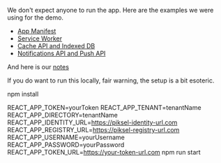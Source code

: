 We don't expect anyone to run the app. Here are the examples we were using for the demo.

*  [App Manifest](https://service-worker--piksel-pwa.netlify.com)
*  [Service Worker](https://service-worker--piksel-pwa.netlify.com)
*  [Cache API and Indexed DB](https://indexed-db--piksel-pwa.netlify.com)
*  [Notifications API and Push API](https://push--piksel-pwa.netlify.com)

And here is our [notes](https://pwa-slides.netlify.com)

If you do want to run this locally, fair warning, the setup is a bit esoteric.

npm install

REACT_APP_TOKEN=yourToken REACT_APP_TENANT=tenantName REACT_APP_DIRECTORY=tenantName REACT_APP_IDENTITY_URL=https://piksel-identity-url.com REACT_APP_REGISTRY_URL=https://piksel-registry-url.com REACT_APP_USERNAME=yourUsername REACT_APP_PASSWORD=yourPassword REACT_APP_TOKEN_URL=https://your-token-url.com npm run start
